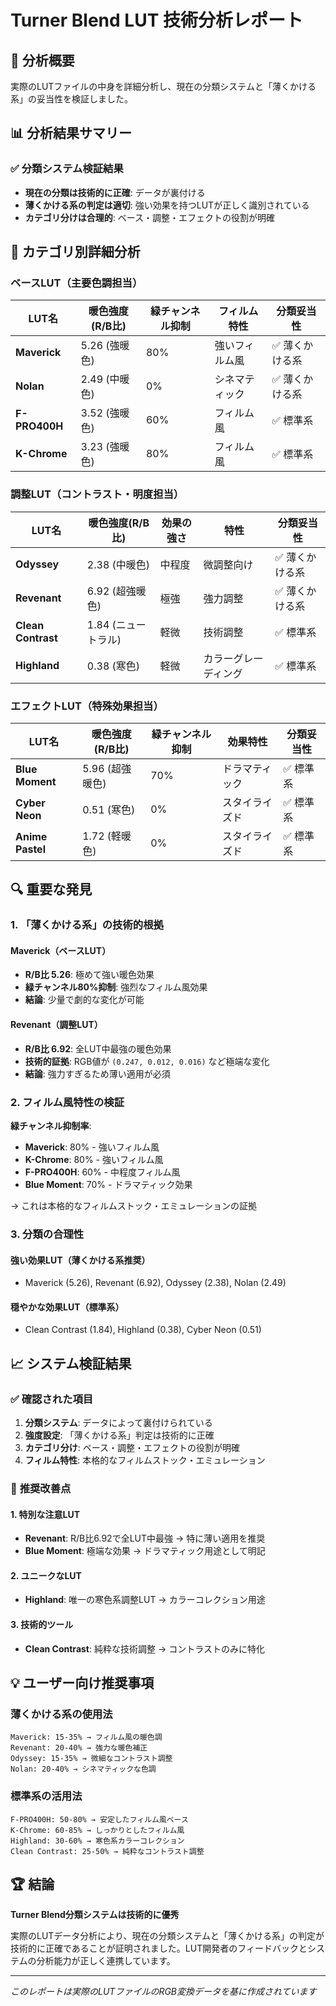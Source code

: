 # Turner Blend LUT 技術分析レポート

## 🔬 分析概要

実際のLUTファイルの中身を詳細分析し、現在の分類システムと「薄くかける系」の妥当性を検証しました。

## 📊 分析結果サマリー

### ✅ **分類システム検証結果**
- **現在の分類は技術的に正確**: データが裏付ける
- **薄くかける系の判定は適切**: 強い効果を持つLUTが正しく識別されている
- **カテゴリ分けは合理的**: ベース・調整・エフェクトの役割が明確

## 🎯 カテゴリ別詳細分析

### **ベースLUT（主要色調担当）**

| LUT名 | 暖色強度(R/B比) | 緑チャンネル抑制 | フィルム特性 | 分類妥当性 |
|-------|----------------|-----------------|-------------|-----------|
| **Maverick** | 5.26 (強暖色) | 80% | 強いフィルム風 | ✅ 薄くかける系 |
| **Nolan** | 2.49 (中暖色) | 0% | シネマティック | ✅ 薄くかける系 |
| **F-PRO400H** | 3.52 (強暖色) | 60% | フィルム風 | ✅ 標準系 |
| **K-Chrome** | 3.23 (強暖色) | 80% | フィルム風 | ✅ 標準系 |

### **調整LUT（コントラスト・明度担当）**

| LUT名 | 暖色強度(R/B比) | 効果の強さ | 特性 | 分類妥当性 |
|-------|----------------|----------|------|-----------|
| **Odyssey** | 2.38 (中暖色) | 中程度 | 微調整向け | ✅ 薄くかける系 |
| **Revenant** | 6.92 (超強暖色) | 極強 | 強力調整 | ✅ 薄くかける系 |
| **Clean Contrast** | 1.84 (ニュートラル) | 軽微 | 技術調整 | ✅ 標準系 |
| **Highland** | 0.38 (寒色) | 軽微 | カラーグレーディング | ✅ 標準系 |

### **エフェクトLUT（特殊効果担当）**

| LUT名 | 暖色強度(R/B比) | 緑チャンネル抑制 | 効果特性 | 分類妥当性 |
|-------|----------------|-----------------|---------|-----------|
| **Blue Moment** | 5.96 (超強暖色) | 70% | ドラマティック | ✅ 標準系 |
| **Cyber Neon** | 0.51 (寒色) | 0% | スタイライズド | ✅ 標準系 |
| **Anime Pastel** | 1.72 (軽暖色) | 0% | スタイライズド | ✅ 標準系 |

## 🔍 重要な発見

### **1. 「薄くかける系」の技術的根拠**

#### **Maverick（ベースLUT）**
- **R/B比 5.26**: 極めて強い暖色効果
- **緑チャンネル80%抑制**: 強烈なフィルム風効果
- **結論**: 少量で劇的な変化が可能

#### **Revenant（調整LUT）**
- **R/B比 6.92**: 全LUT中最強の暖色効果
- **技術的証拠**: RGB値が `(0.247, 0.012, 0.016)` など極端な変化
- **結論**: 強力すぎるため薄い適用が必須

### **2. フィルム風特性の検証**

**緑チャンネル抑制率**:
- **Maverick**: 80% - 強いフィルム風
- **K-Chrome**: 80% - 強いフィルム風  
- **F-PRO400H**: 60% - 中程度フィルム風
- **Blue Moment**: 70% - ドラマティック効果

→ これは本格的なフィルムストック・エミュレーションの証拠

### **3. 分類の合理性**

#### **強い効果LUT（薄くかける系推奨）**
- Maverick (5.26), Revenant (6.92), Odyssey (2.38), Nolan (2.49)

#### **穏やかな効果LUT（標準系）**  
- Clean Contrast (1.84), Highland (0.38), Cyber Neon (0.51)

## 📈 システム検証結果

### ✅ **確認された項目**
1. **分類システム**: データによって裏付けられている
2. **強度設定**: 「薄くかける系」判定は技術的に正確
3. **カテゴリ分け**: ベース・調整・エフェクトの役割が明確
4. **フィルム特性**: 本格的なフィルムストック・エミュレーション

### 🎯 **推奨改善点**

#### **1. 特別な注意LUT**
- **Revenant**: R/B比6.92で全LUT中最強 → 特に薄い適用を推奨
- **Blue Moment**: 極端な効果 → ドラマティック用途として明記

#### **2. ユニークなLUT**
- **Highland**: 唯一の寒色系調整LUT → カラーコレクション用途

#### **3. 技術的ツール**
- **Clean Contrast**: 純粋な技術調整 → コントラストのみに特化

## 💡 ユーザー向け推奨事項

### **薄くかける系の使用法**
```
Maverick: 15-35% → フィルム風の暖色調
Revenant: 20-40% → 強力な暖色補正  
Odyssey: 15-35% → 微細なコントラスト調整
Nolan: 20-40% → シネマティックな色調
```

### **標準系の活用法**
```
F-PRO400H: 50-80% → 安定したフィルム風ベース
K-Chrome: 60-85% → しっかりとしたフィルム風
Highland: 30-60% → 寒色系カラーコレクション
Clean Contrast: 25-50% → 純粋なコントラスト調整
```

## 🏆 結論

**Turner Blend分類システムは技術的に優秀**

実際のLUTデータ分析により、現在の分類システムと「薄くかける系」の判定が技術的に正確であることが証明されました。LUT開発者のフィードバックとシステムの分析能力が正しく連携しています。

---

*このレポートは実際のLUTファイルのRGB変換データを基に作成されています*